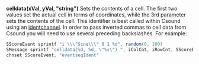 <a name="celldata"></a>
**celldata(xVal, yVal, "string")** Sets the contents of a cell. The first two values set the actual cell in terms of coordinates, while the 3rd parameter sets the contents of the cell. This identifier is best called within Csound using an [identchannel](./identchannels.md). In order to pass inverted commas to cell data from Csound you will need to use several preceding backslashes. For example:

```csharp
SScoreEvent sprintf "i \\\"Sine\\\" 0 1 %d", random(0, 100)
SMessage sprintf "celldata(%d, %d, \"%s\") ", iColCnt, iRowCnt, SScoreEvent 
chnset SScoreEvent, "eventseqIdent"
```